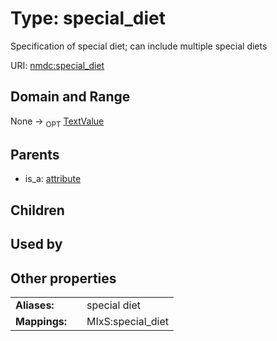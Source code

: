 
# Type: special_diet


Specification of special diet; can include multiple special diets

URI: [nmdc:special_diet](https://microbiomedata/meta/special_diet)


## Domain and Range

None ->  <sub>OPT</sub> [TextValue](TextValue.md)

## Parents

 *  is_a: [attribute](attribute.md)

## Children


## Used by


## Other properties

|  |  |  |
| --- | --- | --- |
| **Aliases:** | | special diet |
| **Mappings:** | | MIxS:special_diet |

